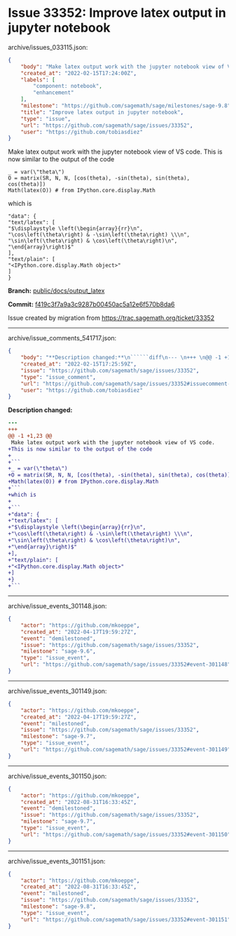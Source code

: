 # Issue 33352: Improve latex output in jupyter notebook

archive/issues_033115.json:
```json
{
    "body": "Make latex output work with the jupyter notebook view of VS code.\nThis is now similar to the output of the code\n\n```\n_ = var(\\\"theta\\\")\nO = matrix(SR, N, N, [cos(theta), -sin(theta), sin(theta), cos(theta)])\nMath(latex(O)) # from IPython.core.display.Math\n```\nwhich is\n\n```\n\"data\": {\n\"text/latex\": [\n\"$\\displaystyle \\left(\\begin{array}{rr}\\n\",\n\"\\cos\\left(\\theta\\right) & -\\sin\\left(\\theta\\right) \\\\\\n\",\n\"\\sin\\left(\\theta\\right) & \\cos\\left(\\theta\\right)\\n\",\n\"\\end{array}\\right)$\"\n],\n\"text/plain\": [\n\"<IPython.core.display.Math object>\"\n]\n}\n```\n\n**Branch:** [public/docs/output_latex](https://github.com/sagemath/sagetrac-mirror/tree/public/docs/output_latex)\n\n**Commit:** [f419c3f7a9a3c9287b00450ac5a12e6f570b8da6](https://github.com/sagemath/sagetrac-mirror/commit/f419c3f7a9a3c9287b00450ac5a12e6f570b8da6)\n\nIssue created by migration from https://trac.sagemath.org/ticket/33352\n\n",
    "created_at": "2022-02-15T17:24:00Z",
    "labels": [
        "component: notebook",
        "enhancement"
    ],
    "milestone": "https://github.com/sagemath/sage/milestones/sage-9.8",
    "title": "Improve latex output in jupyter notebook",
    "type": "issue",
    "url": "https://github.com/sagemath/sage/issues/33352",
    "user": "https://github.com/tobiasdiez"
}
```
Make latex output work with the jupyter notebook view of VS code.
This is now similar to the output of the code

```
_ = var(\"theta\")
O = matrix(SR, N, N, [cos(theta), -sin(theta), sin(theta), cos(theta)])
Math(latex(O)) # from IPython.core.display.Math
```
which is

```
"data": {
"text/latex": [
"$\displaystyle \left(\begin{array}{rr}\n",
"\cos\left(\theta\right) & -\sin\left(\theta\right) \\\n",
"\sin\left(\theta\right) & \cos\left(\theta\right)\n",
"\end{array}\right)$"
],
"text/plain": [
"<IPython.core.display.Math object>"
]
}
```

**Branch:** [public/docs/output_latex](https://github.com/sagemath/sagetrac-mirror/tree/public/docs/output_latex)

**Commit:** [f419c3f7a9a3c9287b00450ac5a12e6f570b8da6](https://github.com/sagemath/sagetrac-mirror/commit/f419c3f7a9a3c9287b00450ac5a12e6f570b8da6)

Issue created by migration from https://trac.sagemath.org/ticket/33352





---

archive/issue_comments_541717.json:
```json
{
    "body": "**Description changed:**\n``````diff\n--- \n+++ \n@@ -1 +1,23 @@\n Make latex output work with the jupyter notebook view of VS code.\n+This is now similar to the output of the code\n+\n+```\n+_ = var(\\\"theta\\\")\n+O = matrix(SR, N, N, [cos(theta), -sin(theta), sin(theta), cos(theta)])\n+Math(latex(O)) # from IPython.core.display.Math\n+```\n+which is\n+\n+```\n+\"data\": {\n+\"text/latex\": [\n+\"$\\displaystyle \\left(\\begin{array}{rr}\\n\",\n+\"\\cos\\left(\\theta\\right) & -\\sin\\left(\\theta\\right) \\\\\\n\",\n+\"\\sin\\left(\\theta\\right) & \\cos\\left(\\theta\\right)\\n\",\n+\"\\end{array}\\right)$\"\n+],\n+\"text/plain\": [\n+\"<IPython.core.display.Math object>\"\n+]\n+}\n+```\n``````\n",
    "created_at": "2022-02-15T17:25:59Z",
    "issue": "https://github.com/sagemath/sage/issues/33352",
    "type": "issue_comment",
    "url": "https://github.com/sagemath/sage/issues/33352#issuecomment-541717",
    "user": "https://github.com/tobiasdiez"
}
```

**Description changed:**
``````diff
--- 
+++ 
@@ -1 +1,23 @@
 Make latex output work with the jupyter notebook view of VS code.
+This is now similar to the output of the code
+
+```
+_ = var(\"theta\")
+O = matrix(SR, N, N, [cos(theta), -sin(theta), sin(theta), cos(theta)])
+Math(latex(O)) # from IPython.core.display.Math
+```
+which is
+
+```
+"data": {
+"text/latex": [
+"$\displaystyle \left(\begin{array}{rr}\n",
+"\cos\left(\theta\right) & -\sin\left(\theta\right) \\\n",
+"\sin\left(\theta\right) & \cos\left(\theta\right)\n",
+"\end{array}\right)$"
+],
+"text/plain": [
+"<IPython.core.display.Math object>"
+]
+}
+```
``````




---

archive/issue_events_301148.json:
```json
{
    "actor": "https://github.com/mkoeppe",
    "created_at": "2022-04-17T19:59:27Z",
    "event": "demilestoned",
    "issue": "https://github.com/sagemath/sage/issues/33352",
    "milestone": "sage-9.6",
    "type": "issue_event",
    "url": "https://github.com/sagemath/sage/issues/33352#event-301148"
}
```



---

archive/issue_events_301149.json:
```json
{
    "actor": "https://github.com/mkoeppe",
    "created_at": "2022-04-17T19:59:27Z",
    "event": "milestoned",
    "issue": "https://github.com/sagemath/sage/issues/33352",
    "milestone": "sage-9.7",
    "type": "issue_event",
    "url": "https://github.com/sagemath/sage/issues/33352#event-301149"
}
```



---

archive/issue_events_301150.json:
```json
{
    "actor": "https://github.com/mkoeppe",
    "created_at": "2022-08-31T16:33:45Z",
    "event": "demilestoned",
    "issue": "https://github.com/sagemath/sage/issues/33352",
    "milestone": "sage-9.7",
    "type": "issue_event",
    "url": "https://github.com/sagemath/sage/issues/33352#event-301150"
}
```



---

archive/issue_events_301151.json:
```json
{
    "actor": "https://github.com/mkoeppe",
    "created_at": "2022-08-31T16:33:45Z",
    "event": "milestoned",
    "issue": "https://github.com/sagemath/sage/issues/33352",
    "milestone": "sage-9.8",
    "type": "issue_event",
    "url": "https://github.com/sagemath/sage/issues/33352#event-301151"
}
```
